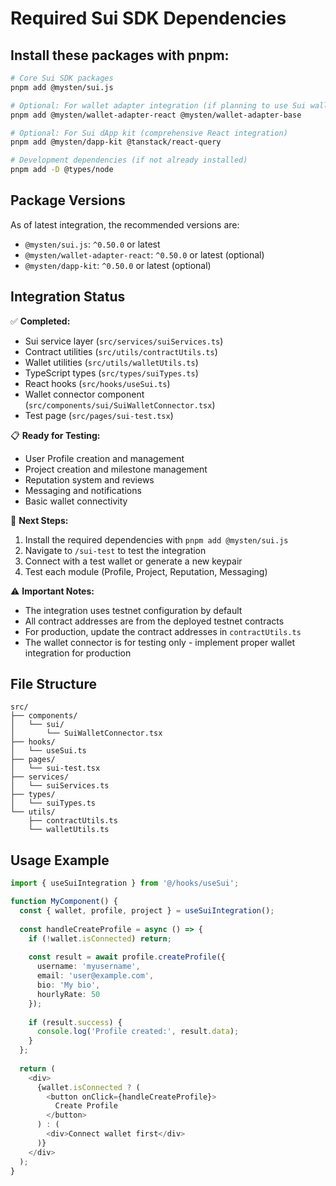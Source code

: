 # Required Sui SDK Dependencies

## Install these packages with pnpm:

```bash
# Core Sui SDK packages
pnpm add @mysten/sui.js

# Optional: For wallet adapter integration (if planning to use Sui wallet adapters)
pnpm add @mysten/wallet-adapter-react @mysten/wallet-adapter-base

# Optional: For Sui dApp kit (comprehensive React integration)
pnpm add @mysten/dapp-kit @tanstack/react-query

# Development dependencies (if not already installed)
pnpm add -D @types/node
```

## Package Versions

As of latest integration, the recommended versions are:

- `@mysten/sui.js`: `^0.50.0` or latest
- `@mysten/wallet-adapter-react`: `^0.50.0` or latest (optional)
- `@mysten/dapp-kit`: `^0.50.0` or latest (optional)

## Integration Status

✅ **Completed:**
- Sui service layer (`src/services/suiServices.ts`)
- Contract utilities (`src/utils/contractUtils.ts`)
- Wallet utilities (`src/utils/walletUtils.ts`)
- TypeScript types (`src/types/suiTypes.ts`)
- React hooks (`src/hooks/useSui.ts`)
- Wallet connector component (`src/components/sui/SuiWalletConnector.tsx`)
- Test page (`src/pages/sui-test.tsx`)

📋 **Ready for Testing:**
- User Profile creation and management
- Project creation and milestone management
- Reputation system and reviews
- Messaging and notifications
- Basic wallet connectivity

🔄 **Next Steps:**
1. Install the required dependencies with `pnpm add @mysten/sui.js`
2. Navigate to `/sui-test` to test the integration
3. Connect with a test wallet or generate a new keypair
4. Test each module (Profile, Project, Reputation, Messaging)

⚠️ **Important Notes:**
- The integration uses testnet configuration by default
- All contract addresses are from the deployed testnet contracts
- For production, update the contract addresses in `contractUtils.ts`
- The wallet connector is for testing only - implement proper wallet integration for production

## File Structure

```
src/
├── components/
│   └── sui/
│       └── SuiWalletConnector.tsx
├── hooks/
│   └── useSui.ts
├── pages/
│   └── sui-test.tsx
├── services/
│   └── suiServices.ts
├── types/
│   └── suiTypes.ts
└── utils/
    ├── contractUtils.ts
    └── walletUtils.ts
```

## Usage Example

```typescript
import { useSuiIntegration } from '@/hooks/useSui';

function MyComponent() {
  const { wallet, profile, project } = useSuiIntegration();
  
  const handleCreateProfile = async () => {
    if (!wallet.isConnected) return;
    
    const result = await profile.createProfile({
      username: 'myusername',
      email: 'user@example.com',
      bio: 'My bio',
      hourlyRate: 50
    });
    
    if (result.success) {
      console.log('Profile created:', result.data);
    }
  };
  
  return (
    <div>
      {wallet.isConnected ? (
        <button onClick={handleCreateProfile}>
          Create Profile
        </button>
      ) : (
        <div>Connect wallet first</div>
      )}
    </div>
  );
}
```